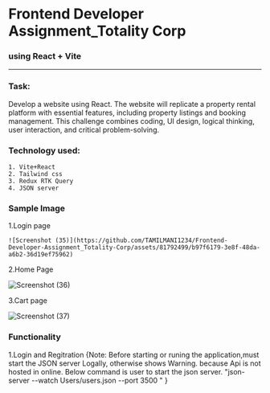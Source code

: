 # Frontend Developer Assignment_Totality Corp
### using  React + Vite

------------------------------------------------------------------------------------
### Task:
 Develop a website using React. The website will replicate a property rental platform with
 essential features, including property listings and booking management. This challenge
 combines coding, UI design, logical thinking, user interaction, and critical problem-solving.

### Technology used:
    1. Vite+React
    2. Tailwind css
    3. Redux RTK Query
    4. JSON server

### Sample Image
  1.Login page
  
    ![Screenshot (35)](https://github.com/TAMILMANI1234/Frontend-Developer-Assignment_Totality-Corp/assets/81792499/b97f6179-3e8f-48da-a6b2-36d19ef75962)

  2.Home Page
  
   ![Screenshot (36)](https://github.com/TAMILMANI1234/Frontend-Developer-Assignment_Totality-Corp/assets/81792499/2264a564-c50f-4c81-a853-662c116ed7a2)

  3.Cart page
  
   ![Screenshot (37)](https://github.com/TAMILMANI1234/Frontend-Developer-Assignment_Totality-Corp/assets/81792499/b79a131c-e3dd-4fc2-a891-fe2f2f0fb773)
 
  
### Functionality
   1.Login and Regitration
         {Note: Before starting or runing the application,must start the JSON server Logally,
                otherwise shows Warning. because Api is not hosted in online. Below command is user to 
                start the json server.
                  "json-server --watch Users/users.json --port 3500 "
                  }
